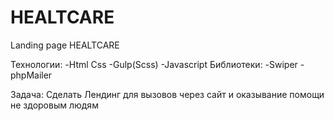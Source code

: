 # HEALTCARE

Landing page HEALTCARE

Технологии: 
-Html Css 
-Gulp(Scss)
-Javascript 
  Библиотеки: 
    -Swiper
    -phpMailer

Задача: Сделать Лендинг для вызовов через сайт и оказывание помощи не здоровым людям 
